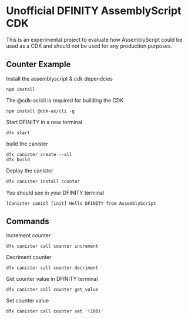 # Unofficial DFINITY AssemblyScript CDK

This is an experimental project to evaluate how AssemblyScript could be used as a CDK and should not be used for any production purposes.


## Counter Example

Install the assemblyscript & cdk dependcies
```
npm install
```

The @cdk-as/cli is required for building the CDK
```
npm install @cdk-as/cli -g  
```

Start DFINITY in a new terminal
```
dfx start
```

build the canister
```
dfx canister create --all
dfx build
```

Deploy the canister

```bash
dfx canister install counter
```

You should see in your DFINITY terminal
```
[Canister canid] [init] Hello DFINITY from AssemblyScript
```


## Commands

Increment counter
```
dfx canister call counter increment
```

Decriment counter
```
dfx canister call counter decriment
```

Get counter value in DFINITY terminal
```
dfx canister call counter get_value
```

Set counter value
```
dfx canister call counter set '(100)'
```